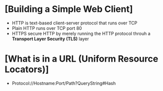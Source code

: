 # [Building a Simple Web Client]

- HTTP is text-based client-server protocol that runs over TCP
- Plain HTTP runs over TCP port 80
- HTTPS secure HTTP by merely running the HTTP protocol throuh a **Transport Layer Security (TLS)** layer

# [What is in a URL (Uniform Resource Locators)]

- Protocol://Hostname:Port/Path?QueryString#Hash
